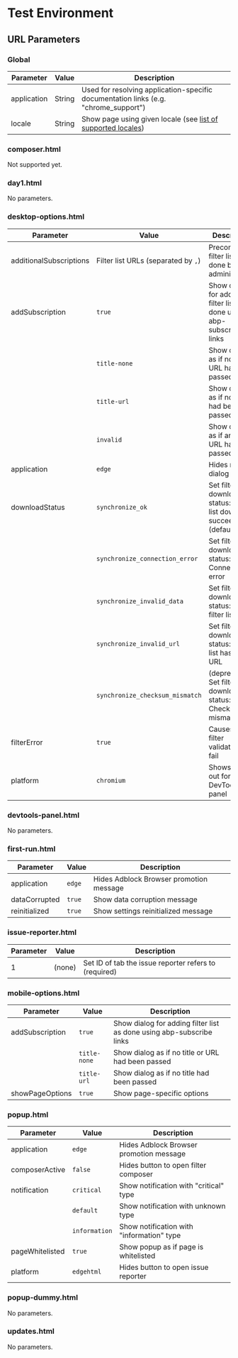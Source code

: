 # Test Environment

## URL Parameters

### Global

| Parameter | Value | Description |
|-|-|-|
| application | String | Used for resolving application-specific documentation links (e.g. "chrome_support") |
| locale | String | Show page using given locale (see [list of supported locales](../locale)) |

### composer.html

Not supported yet.

### day1.html

No parameters.

### desktop-options.html

| Parameter | Value | Description |
|-|-|-|
| additionalSubscriptions | Filter list URLs (separated by `,`) | Preconfigure filter lists as done by administrators |
| addSubscription | `true`| Show dialog for adding filter list as done using abp-subscribe links |
| | `title-none` | Show dialog as if no title or URL had been passed |
| | `title-url` | Show dialog as if no title had been passed |
| | `invalid` | Show dialog as if an invalid URL had been passed |
| application | `edge` | Hides rating dialog |
| downloadStatus | `synchronize_ok` | Set filter list download status: Filter list download succeeded (default) |
| | `synchronize_connection_error` | Set filter list download status: Connection error |
| | `synchronize_invalid_data` | Set filter list download status: Invalid filter list |
| | `synchronize_invalid_url` | Set filter list download status: Filter list has invalid URL |
| | `synchronize_checksum_mismatch` | (deprecated) Set filter list download status: Checksum mismatch |
| filterError | `true` | Causes any filter validation to fail |
| platform | `chromium` | Shows opt-out for DevTools panel |

### devtools-panel.html

No parameters.

### first-run.html

| Parameter | Value | Description |
|-|-|-|
| application | `edge` | Hides Adblock Browser promotion message |
| dataCorrupted | `true` | Show data corruption message |
| reinitialized | `true` | Show settings reinitialized message |

### issue-reporter.html

| Parameter | Value | Description |
|-|-|-|
| 1 | (none) | Set ID of tab the issue reporter refers to (required) |

### mobile-options.html

| Parameter | Value | Description |
|-|-|-|
| addSubscription | `true`| Show dialog for adding filter list as done using abp-subscribe links |
| | `title-none` | Show dialog as if no title or URL had been passed |
| | `title-url` | Show dialog as if no title had been passed |
| showPageOptions | `true` | Show page-specific options |

### popup.html

| Parameter | Value | Description |
|-|-|-|
| application | `edge` | Hides Adblock Browser promotion message |
| composerActive | `false` | Hides button to open filter composer |
| notification | `critical` | Show notification with "critical" type |
| | `default` | Show notification with unknown type |
| | `information` | Show notification with "information" type |
| pageWhitelisted | `true` | Show popup as if page is whitelisted |
| platform | `edgehtml` | Hides button to open issue reporter |

### popup-dummy.html

No parameters.

### updates.html

No parameters.
